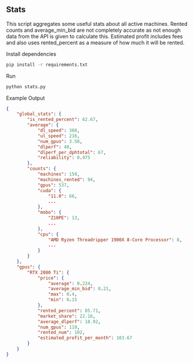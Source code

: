 ## Stats

This script aggregates some useful stats about all active machines. Rented counts and average_min_bid are not completely accurate as not enough data from the API is given to calculate this. Estimated profit includes fees and also uses rented_percent as a measure of how much it will be rented.

Install dependencies
```bash
pip install -r requirements.txt
```

Run
```bash
python stats.py
```

Example Output
```json
{
    "global_stats": {
        "is_rented_percent": 62.67,
        "average": {
            "dl_speed": 308,
            "ul_speed": 216,
            "num_gpus": 3.58,
            "dlperf": 40,
            "dlperf_per_dphtotal": 67,
            "reliability": 0.975
        },
        "counts": {
            "machines": 150,
            "machines_rented": 94,
            "gpus": 537,
            "cuda": {
                "11.0": 66,
                ...
            },
            "mobo": {
                "Z10PE": 13,
                ...
            },
            "cpu": {
                "AMD Ryzen Threadripper 1900X 8-Core Processor": 8,
                ...
            }
        }
    },
    "gpus": {
        "RTX 2080 Ti": {
            "price": {
                "average": 0.224,
                "average_min_bid": 0.21,
                "max": 0.4,
                "min": 0.15
            },
            "rented_percent": 85.71,
            "market_share": 22.16,
            "average_dlperf": 18.92,
            "num_gpus": 119,
            "rented_num": 102,
            "estimated_profit_per_month": 103.67
        }
    }
}
```
